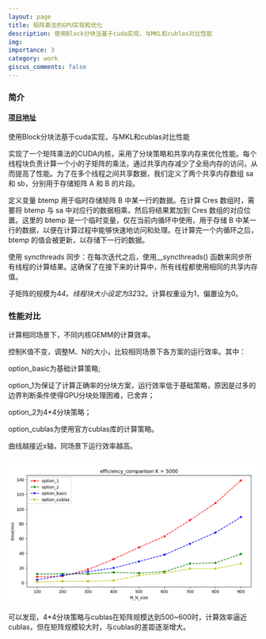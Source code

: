```yaml
---
layout: page
title: 矩阵乘法的GPU实现和优化
description: 使用Block分块法基于cuda实现，与MKL和cublas对比性能
img: 
importance: 3
category: work
giscus_comments: false
---
```


### 简介

#### [项目地址](https://github.com/liukanshan1/GEMM/)

使用Block分块法基于cuda实现，与MKL和cublas对比性能

实现了一个矩阵乘法的CUDA内核，采用了分块策略和共享内存来优化性能。每个线程块负责计算一个小的子矩阵的乘法，通过共享内存减少了全局内存的访问，从而提高了性能。为了在多个线程之间共享数据，我们定义了两个共享内存数组 sa和 sb，分别用于存储矩阵 A 和 B 的片段。

定义变量 btemp 用于临时存储矩阵 B 中某一行的数据。在计算 Cres 数组时，需要将 btemp 与 sa 中对应行的数据相乘，然后将结果累加到 Cres 数组的对应位置。这里的 btemp 是一个临时变量，仅在当前内循环中使用，用于存储 B 中某一行的数据，以便在计算过程中能够快速地访问和处理。在计算完一个内循环之后，btemp 的值会被更新，以存储下一行的数据。

使用 syncthreads 同步：在每次迭代之后，使用__syncthreads() 函数来同步所有线程的计算结果。这确保了在接下来的计算中，所有线程都使用相同的共享内存值。

子矩阵的规模为4*4。线程块大小设定为32*32。计算权重设为1，偏置设为0。

### 性能对比

计算相同场景下，不同内核GEMM的计算效率。

控制K值不变，调整M、N的大小，比较相同场景下各方案的运行效率。其中：

option_basic为基础计算策略;

option_1为保证了计算正确率的分块方案，运行效率低于基础策略，原因是过多的边界判断条件使得GPU分块处理困难，已舍弃；

option_2为4*4分块策略；

option_cublas为使用官方cublas库的计算策略。

曲线越接近x轴，同场景下运行效率越高。

![图表, 折线图  描述已自动生成](https://github.com/liukanshan1/GEMM/blob/main/benchmark.png?raw=true)

可以发现，4*4分块策略与cublas在矩阵规模达到500~600时，计算效率逼近cublas，但在矩阵规模较大时，与cublas的差距逐渐增大。
